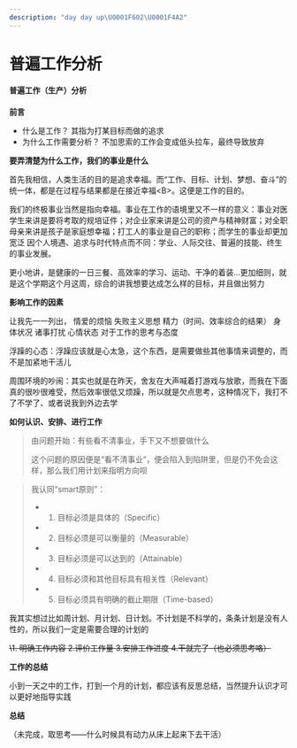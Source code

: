```yaml
---
description: "day day up\U0001F602\U0001F4A2"
---
```


# 普遍工作分析

#### 普遍工作（生产）分析

**前言**

* 什么是工作？ 其指为打某目标而做的追求
* 为什么工作需要分析？ 不加思索的工作会变成低头拉车，最终导致放弃

**要弄清楚为什么工作，我们的事业是什么**

首先我相信，人类生活的目的是追求幸福。而“工作、目标、计划、梦想、奋斗”的统一体，都是在过程与结果都是在接近幸福&lt;B&gt;。这便是工作的目的。

我们的终极事业当然是指向幸福。事业在工作的语境里又不一样的意义：事业对医学生来讲是要将考取的规培证件；对企业家来讲是公司的资产与精神财富；对全职母亲来讲是孩子是家庭想幸福；打工人的事业是自己的职称；而学生的事业却更加宽泛 因个人境遇、追求与时代特点而不同：学业、人际交往、普遍的技能、终生的事业发展。

更小地讲，是健康的一日三餐、高效率的学习、运动、干净的着装...更加细则，就是这个学期这个月这周，综合的讲我想要达成怎么样的目标，并且做出努力

**影响工作的因素**

让我先一一列出， 情爱的烦恼 失败主义思想 精力（时间、效率综合的结果） 身体状况 诸事打扰 心情状态 对于工作的思考与态度

浮躁的心态：浮躁应该就是心太急，这个东西，是需要做些其他事情来调整的，而不是加紧地干活儿

周围环境的吵闹：其实也就是在昨天，舍友在大声喊着打游戏与放歌，而我在下面真的很吵很难受，然后效率很低又烦躁，所以就是欠点思考，这种情况下，我打不了不学了、或者说我到外边去学

**如何认识、安排、进行工作**

> 由问题开始：有些看不清事业，手下又不想要做什么
>
> 这个问题的原因便是“看不清事业”，便会陷入到陷阱里，但是仍不免会这样，那么我们用计划来指明方向呗

> 我认同“smart原则”：
>
> * 1. 目标必须是具体的（Specific）
> * 2. 目标必须是可以衡量的（Measurable）
> * 3. 目标必须是可以达到的（Attainable）
> * 4. 目标必须和其他目标具有相关性（Relevant）
> * 5. 目标必须具有明确的截止期限（Time-based）

我其实想过比如周计划、月计划、日计划。不计划是不科学的，条条计划是没有人性的，所以我们一定是需要合理的计划的

 ~~\1. 明确工作内容 2.评价工作量 3.安排工作进度 4.干就完了（也必须思考咯）~~

**工作的总结**

小到一天之中的工作，打到一个月的计划，都应该有反思总结，当然提升认识才可以更好地指导实践

**总结**

（未完成，取思考——什么时候具有动力从床上起来下去干活）

